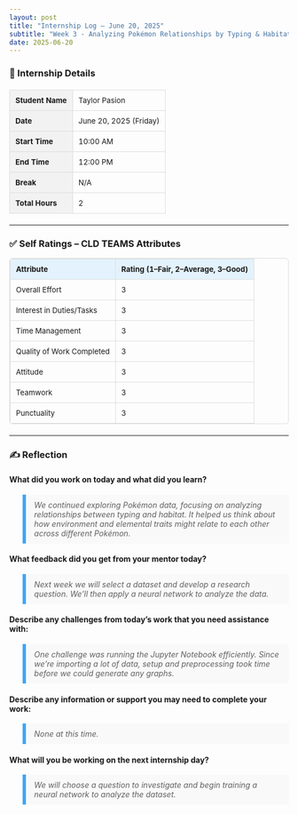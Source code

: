 ```yaml
---
layout: post
title: "Internship Log – June 20, 2025"
subtitle: "Week 3 - Analyzing Pokémon Relationships by Typing & Habitat"
date: 2025-06-20
---
```


<style>
  .log-table {
    width: 100%;
    border-collapse: collapse;
    margin: 20px 0;
    font-size: 0.95em;
  }
  .log-table th, .log-table td {
    border: 1px solid #ddd;
    padding: 10px;
    text-align: left;
  }
  .log-table th {
    background-color: #f2f2f2;
  }
  .rating-table {
    margin-top: 10px;
    border: 1px solid #ddd;
    border-radius: 6px;
    overflow: hidden;
  }
  .rating-table th {
    background-color: #E3F2FD;
  }
  blockquote {
    background: #f9f9f9;
    border-left: 6px solid #42A5F5;
    padding: 10px 15px;
    font-style: italic;
  }
</style>

### 📝 Internship Details

<table class="log-table">
  <tr><th>Student Name</th><td>Taylor Pasion</td></tr>
  <tr><th>Date</th><td>June 20, 2025 (Friday)</td></tr>
  <tr><th>Start Time</th><td>10:00 AM</td></tr>
  <tr><th>End Time</th><td>12:00 PM</td></tr>
  <tr><th>Break</th><td>N/A</td></tr>
  <tr><th>Total Hours</th><td>2</td></tr>
</table>

---

### ✅ Self Ratings – CLD TEAMS Attributes

<table class="log-table rating-table">
  <tr><th>Attribute</th><th>Rating (1–Fair, 2–Average, 3–Good)</th></tr>
  <tr><td>Overall Effort</td><td>3</td></tr>
  <tr><td>Interest in Duties/Tasks</td><td>3</td></tr>
  <tr><td>Time Management</td><td>3</td></tr>
  <tr><td>Quality of Work Completed</td><td>3</td></tr>
  <tr><td>Attitude</td><td>3</td></tr>
  <tr><td>Teamwork</td><td>3</td></tr>
  <tr><td>Punctuality</td><td>3</td></tr>
</table>

---

### ✍️ Reflection

#### What did you work on today and what did you learn?

<blockquote>
We continued exploring Pokémon data, focusing on analyzing relationships between typing and habitat. It helped us think about how environment and elemental traits might relate to each other across different Pokémon.
</blockquote>

#### What feedback did you get from your mentor today?

<blockquote>
Next week we will select a dataset and develop a research question. We’ll then apply a neural network to analyze the data.
</blockquote>

#### Describe any challenges from today’s work that you need assistance with:

<blockquote>
One challenge was running the Jupyter Notebook efficiently. Since we’re importing a lot of data, setup and preprocessing took time before we could generate any graphs.
</blockquote>

#### Describe any information or support you may need to complete your work:

<blockquote>
None at this time.
</blockquote>

#### What will you be working on the next internship day?

<blockquote>
We will choose a question to investigate and begin training a neural network to analyze the dataset.
</blockquote>
